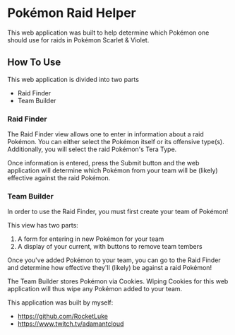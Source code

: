 <h1>Pokémon Raid Helper</h1>

This web application was built to help determine which Pokémon one should use for raids in Pokémon Scarlet & Violet.

<h2>How To Use</h2>

This web application is divided into two parts
- Raid Finder
- Team Builder

<h3>Raid Finder</h3>
The Raid Finder view allows one to enter in information about a raid Pokémon. You can either select the Pokémon itself or its offensive type(s). Additionally, you will select the raid Pokémon's Tera Type.

Once information is entered, press the Submit button and the web application will determine which Pokémon from your team will be (likely) effective against the raid Pokémon.

<h3>Team Builder</h3>
In order to use the Raid Finder, you must first create your team of Pokémon!

This view has two parts:
1. A form for entering in new Pokémon for your team
2. A display of your current, with buttons to remove team tembers

Once you've added Pokémon to your team, you can go to the Raid Finder and determine how effective they'll (likely) be against a raid Pokémon!

The Team Builder stores Pokémon via Cookies. Wiping Cookies for this web application will thus wipe any Pokémon added to your team. 

This application was built by myself:
- https://github.com/RocketLuke
- https://www.twitch.tv/adamantcloud